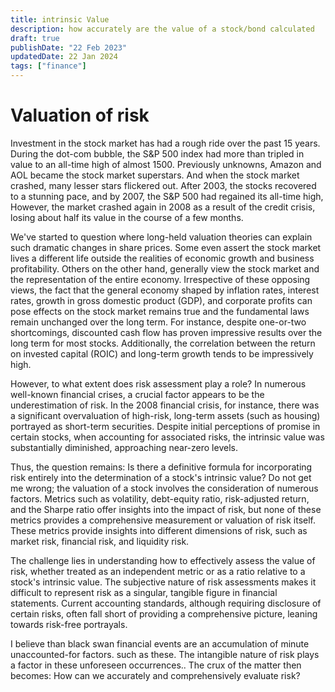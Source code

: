 ```yaml
---
title: intrinsic Value
description: how accurately are the value of a stock/bond calculated
draft: true
publishDate: "22 Feb 2023"
updatedDate: 22 Jan 2024
tags: ["finance"]
---
```


# Valuation of risk

Investment in the stock market has had a rough ride over the past 15 years. During the dot-com bubble, the S&P 500 index had more than tripled in value to an all-time high of almost 1500. Previously unknowns, Amazon and AOL became the stock market superstars. And when the stock market crashed, many lesser stars flickered out. After 2003, the stocks recovered to a stunning pace, and by 2007, the S&P 500 had regained its all-time high, However, the market crashed again in 2008 as a result of the credit crisis, losing about half its value in the course of a few months.

We've started to question where long-held valuation theories can explain such dramatic changes in share prices. Some even assert the stock market lives a different life outside the realities of economic growth and business profitability. Others on the other hand, generally view the stock market and the representation of the entire economy. Irrespective of these opposing views, the fact that the general economy shaped by inflation rates, interest rates, growth in gross domestic product (GDP), and corporate profits can pose effects on the stock market remains true and the fundamental laws remain unchanged over the long term. For instance, despite one-or-two shortcomings, discounted cash flow has proven impressive results over the long term for most stocks. Additionally, the correlation between the return on invested capital (ROIC) and long-term growth tends to be impressively high.

However, to what extent does risk assessment play a role? In numerous well-known financial crises, a crucial factor appears to be the underestimation of risk. In the 2008 financial crisis, for instance, there was a significant overvaluation of high-risk, long-term assets (such as housing) portrayed as short-term securities. Despite initial perceptions of promise in certain stocks, when accounting for associated risks, the intrinsic value was substantially diminished, approaching near-zero levels.

Thus, the question remains: Is there a definitive formula for incorporating risk entirely into the determination of a stock's intrinsic value? Do not get me wrong; the valuation of a stock involves the consideration of numerous factors. Metrics such as volatility, debt-equity ratio, risk-adjusted return, and the Sharpe ratio offer insights into the impact of risk, but none of these metrics provides a comprehensive measurement or valuation of risk itself. These metrics provide insights into different dimensions of risk, such as market risk, financial risk, and liquidity risk.

The challenge lies in understanding how to effectively assess the value of risk, whether treated as an independent metric or as a ratio relative to a stock's intrinsic value. The subjective nature of risk assessments makes it difficult to represent risk as a singular, tangible figure in financial statements.
Current accounting standards, although requiring disclosure of certain risks, often fall short of providing a comprehensive picture, leaning towards risk-free portrayals.

I believe than black swan financial events are an accumulation of minute unaccounted-for factors. such as these. The intangible nature of risk plays a factor in these unforeseen occurrences.. The crux of the matter then becomes: How can we accurately and comprehensively evaluate risk?
